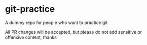 # git-practice

A dummy repo for people who want to practice git

All PR changes will be accepted, but please do not add sensitive or offensive content, thanks